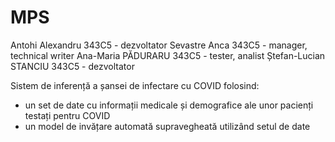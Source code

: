 # MPS

Antohi Alexandru 343C5 - dezvoltator
Sevastre Anca 343C5 - manager, technical writer
Ana-Maria PĂDURARU 343C5 - tester, analist
Ștefan-Lucian STANCIU 343C5 - dezvoltator


Sistem de inferență a șansei de infectare cu COVID folosind:
  - un set de date cu informații medicale și demografice ale unor pacienți testați pentru COVID
  - un model de invățare automată supravegheată utilizând setul de date
